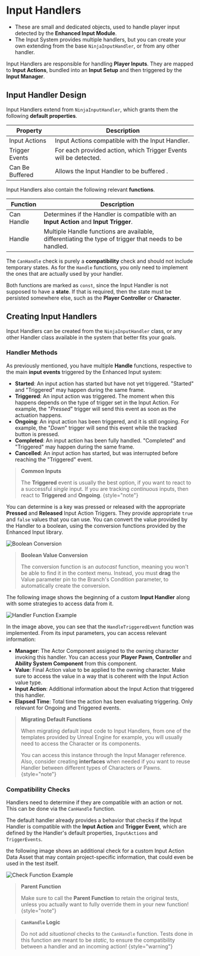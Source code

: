 # Input Handlers
<primary-label ref="input"/>

<tldr>
    <ul>
        <li>These are small and dedicated objects, used to handle player input detected by the <b>Enhanced Input Module</b>.</li>
        <li>The Input System provides multiple handlers, but you can create your own extending from the base <code>NinjaInputHandler</code>, or from any other handler.</li>
    </ul>
</tldr>

Input Handlers are responsible for handling **Player Inputs**. They are mapped to **Input Actions**, bundled into an
**Input Setup** and then triggered by the **Input Manager**.

## Input Handler Design

Input Handlers extend from `NinjaInputHandler`, which grants them the following **default properties**.

| Property        | Description                                                      |
|-----------------|------------------------------------------------------------------|
| Input Actions   | Input Actions compatible with the Input Handler.                 |
| Trigger Events  | For each provided action, which Trigger Events will be detected. |
| Can Be Buffered | Allows the Input Handler to be buffered .                        |

Input Handlers also contain the following relevant **functions**.

| Function   | Description                                                                                            |
|------------|--------------------------------------------------------------------------------------------------------|
| Can Handle | Determines if the Handler is compatible with an **Input Action** and **Input Trigger**.                |
| Handle     | Multiple Handle functions are available, differentiating the type of trigger that needs to be handled. |

The `CanHandle` check is purely a **compatibility** check and should not include temporary states. As for the `Handle`
functions, you only need to implement the ones that are actually used by your handler.

Both functions are marked as `const`, since the Input Handler is not supposed to have a **state**. If that is required,
then the state must be persisted somewhere else, such as the **Player Controller** or **Character**.

## Creating Input Handlers

Input Handlers can be created from the `NinjaInputHandler` class, or any other Handler class available in the system 
that better fits your goals.

### Handler Methods

As previously mentioned, you have multiple **Handle** functions, respective to the main **input events** triggered by 
the Enhanced Input system:

- **Started**: An input action has started but have not yet triggered. "Started" and "Triggered" may happen during the same frame.
- **Triggered**: An input action was triggered. The moment when this happens depends on the type of trigger set in the Input Action. For example, the "_Pressed_" trigger will send this event as soon as the actuation happens.
- **Ongoing**: An input action has been triggered, and it is still ongoing. For example, the "_Down_" trigger will send this event while the tracked button is pressed.
- **Completed**: An input action has been fully handled. "Completed" and "Triggered" may happen during the same frame.
- **Cancelled**: An input action has started, but was interrupted before reaching the "Triggered" event.

> **Common Inputs**
> 
> The **Triggered** event is usually the best option, if you want to react to a successful _single_ input. If you are 
> tracking _continuous_ inputs, then react to **Triggered** and **Ongoing**.
{style="note"}

You can determine is a key was pressed or released with the appropriate **Pressed** and **Released** Input Action 
Triggers. They provide appropriate `true` and `false` values that you can use. You can convert the value provided by the
Handler to a boolean, using the conversion functions provided by the Enhanced Input library.

<img src="ipt_handler_convert_boolean.png" alt="Boolean Conversion" thumbnail="true" border-effect="line"/>

> **Boolean Value Conversion**
> 
> The conversion function is an _autocast_ function, meaning you won't be able to find it in the context menu. Instead, 
> you must **drag** the Value parameter pin to the Branch's Condition parameter, to automatically create the conversion.

The following image shows the beginning of a custom **Input Handler** along with some strategies to access data from it.

<img src="ipt_create_handler_event.png" alt="Handler Function Example" thumbnail="true" border-effect="line"/>

In the image above, you can see that the `HandleTriggeredEvent` function was implemented. From its input parameters, you
can access relevant information:

- **Manager**: The Actor Component assigned to the owning character invoking this handler. You can access your **Player Pawn**, **Controller** and **Ability System Component** from this component. 
- **Value**: Final Action value to be applied to the owning character. Make sure to access the value in a way that is coherent with the Input Action value type.
- **Input Action**: Additional information about the Input Action that triggered this handler. 
- **Elapsed Time**: Total time the action has been evaluating triggering. Only relevant for Ongoing and Triggered events.

> **Migrating Default Functions**
> 
> When migrating default input code to Input Handlers, from one of the templates provided by Unreal Engine for example,
> you will usually need to access the Character or its components. 
> 
> You can access this instance through the Input Manager reference. Also, consider creating **interfaces** when needed if 
> you want to reuse Handler between different types of Characters or Pawns.
{style="note"}

### Compatibility Checks

Handlers need to determine if they are compatible with an action or not. This can be done via the `CanHandle` function.

The default handler already provides a behavior that checks if the Input Handler is compatible with the **Input Action** 
and **Trigger Event**, which are defined by the Handler's default properties, `InputActions` and `TriggerEvents`. 

the following image shows an additional check for a custom Input Action Data Asset that may contain project-specific
information, that could even be used in the test itself.

<img src="ipt_create_handler_check.png" alt="Check Function Example" thumbnail="true" border-effect="line"/>

> **Parent Function**
> 
> Make sure to call the **Parent Function** to retain the original tests, unless you actually want to fully override 
> them in your new function!
{style="note"}

> **`CanHandle` Logic**
> 
> Do not add _situational_ checks to the `CanHandle` function. Tests done in this function are meant to be _static_, to
> ensure the compatibility between a handler and an incoming action!
{style="warning"}